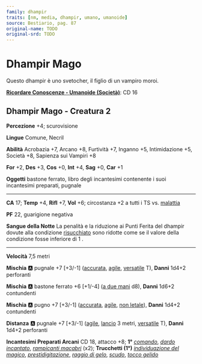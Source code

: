 ```yaml
---
family: dhampir
traits: [nm, media, dhampir, umano, umanoide]
source: Bestiario, pag. 87
original-name: TODO
original-srd: TODO
---
```


# Dhampir Mago

Questo dhampir è uno svetocher, il figlio di un vampiro moroi.

**[Ricordare Conoscenze - Umanoide (Società)](/azioni/ricordare-conoscenze)**: CD 16

## Dhampir Mago - Creatura 2

**Percezione** +4; scurovisione

**Lingue** Comune, Necril

**Abilità** Acrobazia +7, Arcano +8, Furtività +7, Inganno +5, Intimidazione +5, Società +8, Sapienza sui Vampiri +8

**For** +2, **Des** +3, **Cos** +0, **Int** +4, **Sag** +0, **Car** +1

**Oggetti** bastone ferrato, libro degli incantesimi contenente i suoi incantesimi preparati, pugnale

***

**CA** 17; **Temp** +4, **Rifl** +7, **Vol** +6; circostanza +2 a tutti i TS vs. [malattia](/tratti/malattia)

**PF** 22, guarigione negativa

**Sangue della Notte** La penalità e la riduzione ai Punti Ferita del dhampir dovute alla condizione [risucchiato](/condizioni/risucchiato) sono ridotte come se il valore della condizione fosse inferiore di 1 .

***

**Velocità** 7,5 metri

**Mischia** :a: pugnale +7 \[+3/-1] ([accurata](/tratti/accurata), [agile](/tratti/agile), [versatile](/tratti/versatile) T), **Danni** 1d4+2 perforanti

**Mischia** :a: bastone ferrato +6 \[+1/-4] ([a due mani](/tratti/a-due-mani) d8), **Danni** 1d6+2 contundenti

**Mischia** :a: pugno +7 \[+3/-1] ([accurata](/tratti/accurata), [agile](/tratti/agile), [non letale](/tratti/non-letale)), **Danni** 1d4+2 contundenti

**Distanza** :a: pugnale +7 \[+3/-1] ([agile](/tratti/agile), [lancio](/tratti/lancio) 3 metri, [versatile](/tratti/versatile) T), **Danni** 1d4+2 perforanti

**Incantesimi Preparati Arcani** CD 18, attacco +8; **1°** *[comando](/incantesimi/comando)*, *[dardo incantato](/incantesimi/dardo-incantato)*, *[rampicanti macabri](/incantesimi/rampicanti-macabri)* (x2); **Trucchetti (1°)** *[individuazione del magico](/incantesimi/individuazione-del-magico)*, *[prestidigitazione](/incantesimi/prestidigitazione)*, *[raggio di gelo](/incantesimi/raggio-di-gelo)*, *[scudo](/incantesimi/scudo)*, *[tocco gelido](/incantesimi/tocco-gelido)*
